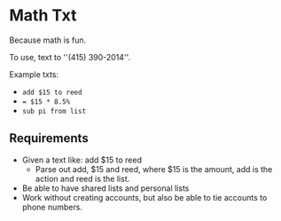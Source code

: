 # Math Txt

Because math is fun.

To use, text to ''(415) 390-2014''.

Example txts:

 * `add $15 to reed`
 * `= $15 * 8.5%`
 * `sub pi from list`

## Requirements

 * Given a text like: add $15 to reed
   * Parse out add, $15 and reed, where $15 is the amount, add is the action and reed is the list. 
 * Be able to have shared lists and personal lists
 * Work without creating accounts, but also be able to tie accounts to phone numbers.


